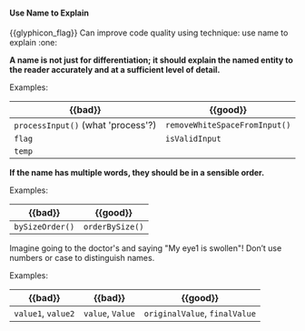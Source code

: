 <div id="title">

#### Use Name to Explain

</div>
<span id="outcomes">{{glyphicon_flag}} Can improve code quality using technique: use name to explain  :one:</span>

<div id="body">

**A name is not just for differentiation; it should explain the named entity to the reader accurately and at a sufficient level of detail.**

<tip-box>

Examples:

| {{bad}}          |  {{good}}                     |
| ----------------- |  ----------------------------- |
|`processInput()`  (what 'process'?) |  `removeWhiteSpaceFromInput()` |
|`flag`   |  `isValidInput` |
|`temp`   |   |

</tip-box>

**If the name has multiple words, they should be in a sensible order.**

<tip-box>

Examples:

| {{bad}}        |  {{good}}       |
| --------------- |  --------------- |
|`bySizeOrder()`  |  `orderBySize()` |

</tip-box>

Imagine going to the doctor's and saying "My eye1 is swollen"! Don’t use numbers or case to distinguish names.

<tip-box>

Examples:

| {{bad}}          | {{bad}}          | {{good}}                     |
| ----------------- | ----------------- | ----------------------------- |
|`value1`, `value2` | `value`, `Value`  | `originalValue`, `finalValue` |

</tip-box>


</div>

<div id="extras">
</div>